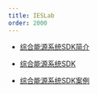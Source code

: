 ```yaml
---
title: IESLab
order: 2000
---
```


* [综合能源系统SDK简介](intro_IESSDK.md)

* [综合能源系统SDK](./core_IESSDK/index.md)

* [综合能源系统SDK案例](./example_IESSDK/index.md)